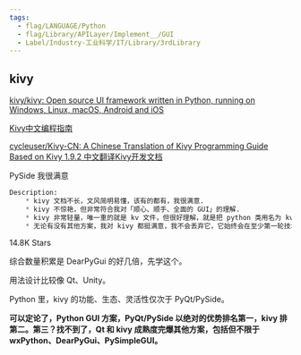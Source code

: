 ```yaml
---
tags:
  - flag/LANGUAGE/Python
  - flag/Library/APILayer/Implement__/GUI
  - Label/Industry-工业科学/IT/Library/3rdLibrary
---
```


## kivy

[kivy/kivy: Open source UI framework written in Python, running on Windows, Linux, macOS, Android and iOS](https://github.com/kivy/kivy)

[Kivy中文编程指南](https://cycleuser.gitbooks.io/kivy-guide-chinese/content/)

[cycleuser/Kivy-CN: A Chinese Translation of Kivy Programming Guide Based on Kivy 1.9.2 中文翻译Kivy开发文档](https://github.com/cycleuser/Kivy-CN)


PySide 我很满意

```python
Description:
    * kivy 文档不长，文风简明易懂，该有的都有，我很满意.
    * kivy 不惊艳，但非常符合我对「顺心、顺手、全面的 GUI」的理解.
    * kivy 非常轻量，唯一重的就是 kv 文件，但很好理解，就是把 python 类用名为 kv 的 DSL 写出来，就好像 html 与 css 的关系，只不过 kv 定义的是几乎全部内容，而 css 只负责定义属性.
    * 无论有没有其他方案，我对 kivy 都挺满意，我不会丢弃它，它始终会在至少第一轮技术栈选择的方案列表里，除非之后我发现 Qt 能秒杀 kivy.


```




14.8K Stars

综合数量积累是 DearPyGui 的好几倍，先学这个。

用法设计比较像 Qt、Unity。

Python 里，kivy 的功能、生态、灵活性仅次于 PyQt/PySide。

**可以定论了，Python GUI 方案，PyQt/PySide 以绝对的优势排名第一，kivy 排第二。第三？找不到了，Qt 和 kivy 成熟度完爆其他方案，包括但不限于 wxPython、DearPyGui、PySimpleGUI。**
